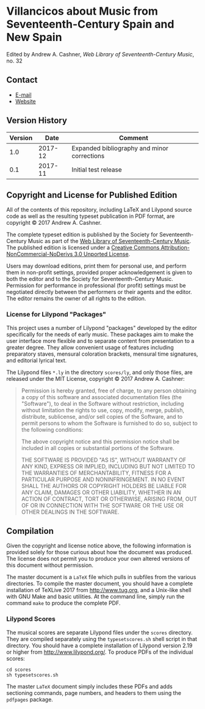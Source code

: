 # Villancicos about Music from Seventeenth-Century Spain and New Spain

Edited by Andrew A. Cashner, *Web Library of Seventeenth-Century Music*, no. 32

## Contact

 - [E-mail](mailto:andrewacashner@ur.rochester.edu)
 - [Website](http://www.andrewcashner.com/villancicos/)

## Version History

Version | Date     | Comment
------- | -------- |----------------------
1.0     | 2017-12  |Expanded bibliography and minor corrections
0.1     | 2017-11  |Initial test release

## Copyright and License for Published Edition

All of the contents of this repository, including LaTeX and Lilypond
source code as well as the resulting typeset publication in PDF format, are
copyright © 2017 Andrew A. Cashner.

The complete typeset edition is published by the Society for
Seventeenth-Century Music as part of the 
[Web Library of Seventeenth-Century Music](http://www.sscm-wlscm.org).
The published edition is licensed under a 
[Creative Commons Attribution-NonCommercial-NoDerivs 3.0 
Unported License](\url{https://creativecommons.org/licenses/by-nc-nd/3.0/}).

Users may download editions, print them for personal use, and perform them
in non-profit settings, provided proper acknowledgement is given to both the
editor and to the Society for Seventeenth-Century Music. 
Permission for performance in professional (for profit) settings must be
negotiated directly between the performers or their agents and the editor.
The editor remains the owner of all rights to the edition.

### License for Lilypond "Packages" 

This project uses a number of Lilypond "packages" developed by the editor
specifically for the needs of early music.
These packages aim to make the user interface more flexible and to separate
content from presentation to a greater degree.
They allow convenient usage of features including preparatory staves, mensural
coloration brackets, mensural time signatures, and editorial lyrical text.

The Lilypond files `*.ly` in the directory `scores/ly`, and only those files,
are released under the MIT License, copyright © 2017 Andrew A. Cashner:

> Permission is hereby granted, free of charge, to any person obtaining a copy
> of this software and associated documentation files (the "Software"), to deal
> in the Software without restriction, including without limitation the rights
> to use, copy, modify, merge, publish, distribute, sublicense, and/or sell
> copies of the Software, and to permit persons to whom the Software is
> furnished to do so, subject to the following conditions:
> 
> The above copyright notice and this permission notice shall be included in all
> copies or substantial portions of the Software.
> 
> THE SOFTWARE IS PROVIDED "AS IS", WITHOUT WARRANTY OF ANY KIND, EXPRESS OR
> IMPLIED, INCLUDING BUT NOT LIMITED TO THE WARRANTIES OF MERCHANTABILITY,
> FITNESS FOR A PARTICULAR PURPOSE AND NONINFRINGEMENT. IN NO EVENT SHALL THE
> AUTHORS OR COPYRIGHT HOLDERS BE LIABLE FOR ANY CLAIM, DAMAGES OR OTHER
> LIABILITY, WHETHER IN AN ACTION OF CONTRACT, TORT OR OTHERWISE, ARISING FROM,
> OUT OF OR IN CONNECTION WITH THE SOFTWARE OR THE USE OR OTHER DEALINGS IN THE
> SOFTWARE.

## Compilation

Given the copyright and license notice above, the following information is
provided solely for those curious about how the document was produced. 
The license does not permit you to produce your own altered versions of this
document without permission.

The master document is a `LaTeX` file which pulls in subfiles from the various
directories.
To compile the master document, you should have a complete installation of
TeXLive 2017 from <http://www.tug.org>, and a Unix-like shell with GNU Make and
basic utilities.
At the command line, simply run the command `make` to produce the complete PDF.

### Lilypond Scores

The musical scores are separate Lilypond files under the `scores` directory. 
They are compiled separately using the `typesetscores.sh` shell script in that
directory. 
You should have a complete installation of Lilypond version 2.19 or higher from
<http://www.lilypond.org/>.
To produce PDFs of the individual scores:

    cd scores
    sh typesetscores.sh

The master `LaTeX` document simply includes these PDFs and adds sectioning
commands, page numbers, and headers to them using the `pdfpages` package.
